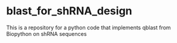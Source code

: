 # blast_for_shRNA_design
This is a repository for a python code that implements qblast from Biopython on shRNA sequences
